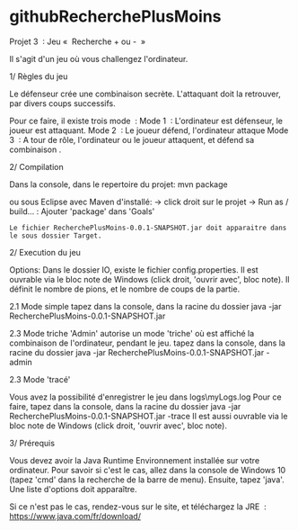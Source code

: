 # githubRecherchePlusMoins

Projet 3  : Jeu «  Recherche + ou -  »



Il s'agit d'un jeu où vous challengez l'ordinateur.

1/ Règles du jeu

Le défenseur crée une combinaison secrète.
L'attaquant doit la retrouver, par divers coups successifs.

Pour ce faire, il existe trois mode  :
Mode 1  : L'ordinateur est défenseur, le joueur est attaquant.
Mode 2  : Le joueur défend, l'ordinateur attaque
Mode 3  : A tour de rôle, l'ordinateur ou le joueur attaquent, et défend sa combinaison .

2/ Compilation

   Dans la console, dans le repertoire du projet:
   	mvn package

   ou sous Eclipse avec Maven d'installé:
   -> click droit sur le projet
   -> Run as / build... : Ajouter 'package' dans 'Goals'

	Le fichier RecherchePlusMoins-0.0.1-SNAPSHOT.jar doit apparaitre dans le sous dossier Target.

2/ Execution du jeu

   Options:
   Dans le dossier IO, existe le fichier config.properties.
   Il est ouvrable via le bloc note de Windows (click droit, 'ouvrir avec', bloc note).
   Il définit le nombre de pions, et le nombre de coups de la partie.


   2.1 Mode simple
   tapez dans la console, dans la racine du dossier
	java -jar RecherchePlusMoins-0.0.1-SNAPSHOT.jar


   2.3 Mode triche
   'Admin' autorise un mode 'triche' où est affiché la combinaison de l'ordinateur, pendant le jeu.
   tapez dans la console, dans la racine du dossier
	java -jar RecherchePlusMoins-0.0.1-SNAPSHOT.jar -admin



2.3 Mode 'tracé'

   Vous avez la possibilité d'enregistrer le jeu dans logs\myLogs.log 
   Pour ce faire, tapez dans la console, dans la racine du dossier
   java -jar RecherchePlusMoins-0.0.1-SNAPSHOT.jar -trace
   Il est aussi ouvrable via le bloc note de Windows (click droit, 'ouvrir avec', bloc note).

3/ Prérequis

   Vous devez avoir la Java Runtime Environnement installée sur votre ordinateur.
   Pour savoir si c'est le cas, allez dans la console de Windows 10 (tapez 'cmd' dans la recherche de la barre de menu). 
   Ensuite, tapez 'java'. Une liste d'options doit apparaître.

   Si ce n'est pas le cas, rendez-vous sur le site, et téléchargez la JRE  :
	https://www.java.com/fr/download/








